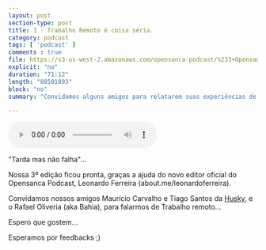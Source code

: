 ```yaml
---
layout: post
section-type: post
title: 3 - Trabalho Remoto é coisa séria.
category: podcast
tags: [ 'podcast' ]
comments : true
file: https://s3-us-west-2.amazonaws.com/opensanca-podcast/%233+Opensanca+Podcast+-+Trabalho+remoto+%C3%A9+coisa+s%C3%A9ria.mp3
explicit: "no"
duration: "71:12"
length: "88501893"
block: "no"
summary: "Convidamos alguns amigos para relatarem suas experiências de trabalho remoto"

---
```


<audio preload="auto" controls>
  <source src="https://s3-us-west-2.amazonaws.com/opensanca-podcast/%233+Opensanca+Podcast+-+Trabalho+remoto+%C3%A9+coisa+s%C3%A9ria.mp3" type="audio/mpeg">
</audio>

"Tarda mas não falha"...

Nossa 3ª edição ficou pronta, graças a ajuda do novo editor oficial do Opensanca Podcast, Leonardo Ferreira (about.me/leonardoferreira).

Convidamos nossos amigos Maurício Carvalho e Tiago Santos da <a href="https://husky.io/">Husky</a>, e o Rafael Oliveria (aka Bahia), para falarmos de Trabalho remoto...

Espero que gostem...

Esperamos por feedbacks ;)
